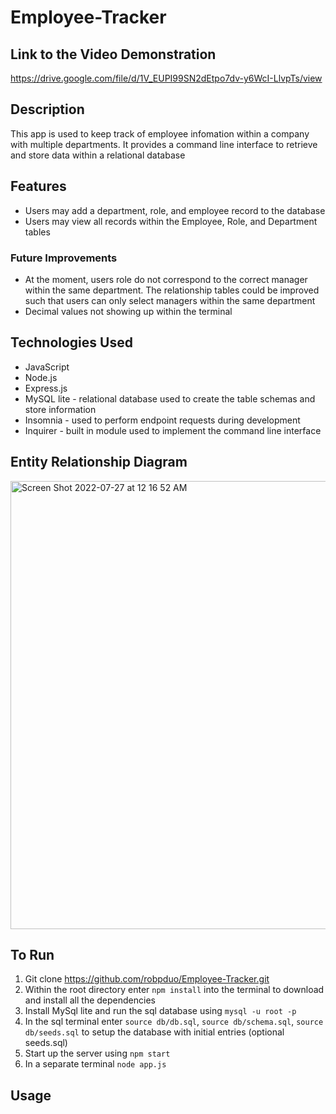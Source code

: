 # Employee-Tracker

## Link to the Video Demonstration
https://drive.google.com/file/d/1V_EUPI99SN2dEtpo7dv-y6WcI-LlvpTs/view

## Description
This app is used to keep track of employee infomation within a company with multiple departments. It provides a command line interface to retrieve and store data within a relational database

## Features
- Users may add a department, role, and employee record to the database
- Users may view all records within the Employee, Role, and Department tables

### Future Improvements
- At the moment, users role do not correspond to the correct manager within the same department. The relationship tables could be improved such that users can only select managers within the same department
- Decimal values not showing up within the terminal

## Technologies Used
- JavaScript
- Node.js
- Express.js
- MySQL lite - relational database used to create the table schemas and store information
- Insomnia - used to perform endpoint requests during development
- Inquirer - built in module used to implement the command line interface

## Entity Relationship Diagram
<img width="717" alt="Screen Shot 2022-07-27 at 12 16 52 AM" src="https://user-images.githubusercontent.com/101683611/181161001-5924bff0-f73f-49d0-acdb-845c0070f0f4.png">

## To Run
1. Git clone https://github.com/robpduo/Employee-Tracker.git
2. Within the root directory enter `npm install` into the terminal to download and install all the dependencies
3. Install MySql lite and run the sql database using `mysql -u root -p`
4. In the sql terminal enter `source db/db.sql`, `source db/schema.sql`, `source db/seeds.sql` to setup the database with initial entries (optional seeds.sql)
5. Start up the server using `npm start`
6. In a separate terminal `node app.js`

## Usage


